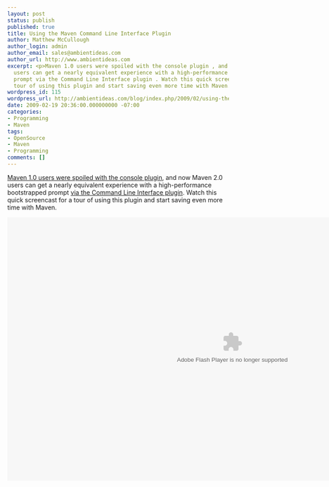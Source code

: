 ```yaml
---
layout: post
status: publish
published: true
title: Using the Maven Command Line Interface Plugin
author: Matthew McCullough
author_login: admin
author_email: sales@ambientideas.com
author_url: http://www.ambientideas.com
excerpt: <p>Maven 1.0 users were spoiled with the console plugin , and now Maven 2.0
  users can get a nearly equivalent experience with a high-performance bootstrapped
  prompt via the Command Line Interface plugin . Watch this quick screencast for a
  tour of using this plugin and start saving even more time with Maven.</p>
wordpress_id: 115
wordpress_url: http://ambientideas.com/blog/index.php/2009/02/using-the-maven-command-line-interface-plugin/
date: 2009-02-19 20:36:00.000000000 -07:00
categories:
- Programming
- Maven
tags:
- OpenSource
- Maven
- Programming
comments: []
---
```

<p><a href="http://maven.apache.org/maven-1.x/plugins/console/" target="_blank">Maven 1.0 users were spoiled with the console plugin</a>, and now Maven 2.0 users can get a nearly equivalent experience with a high-performance bootstrapped prompt <a href="http://wiki.github.com/mrdon/maven-cli-plugin" target="_blank">via the Command Line Interface plugin</a>. Watch this quick screencast for a tour of using this plugin and start saving even more time with Maven.</p><embed src="http://blip.tv/play/Ae3Wf5SLPw" type="application/x-shockwave-flash" width="1024" height="600" allowscriptaccess="always" allowfullscreen="true" />
